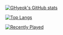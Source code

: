 [![GHyeok's GitHub stats](https://github-readme-stats.vercel.app/api?username=GwonHyeok&theme=github_dark)](https://github.com/anuraghazra/github-readme-stats)

[![Top Langs](https://github-readme-stats.vercel.app/api/top-langs/?username=GwonHyeok&layout=compact&theme=github_dark)](https://github.com/anuraghazra/github-readme-stats)

[![Recently Played](https://github-profile-apple-music.web.app/api/v1/users/rpMHqh68GCkK2hQNgkMl/recent/played/tracks?template=template_1_3)](https://github-profile-apple-music.web.app/api/v1/users/rpMHqh68GCkK2hQNgkMl/recent/played/tracks?template=template_1_3)
